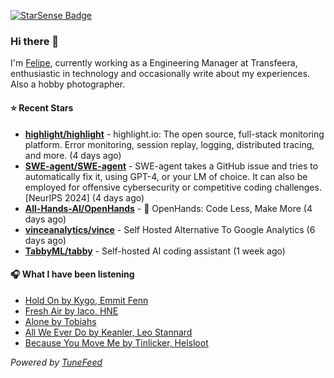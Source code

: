 <a href="https://starsense.app/developer-types" target="_blank"><img src="https://starsense.app/api/badge/?user=valtlfelipe" alt="StarSense Badge"></a>

### Hi there 👋

I'm [Felipe](https://felipevm.com), currently working as a Engineering Manager at Transfeera, enthusiastic in technology and occasionally write about my experiences. Also a hobby photographer.

#### ⭐ Recent Stars
- **[highlight/highlight](https://github.com/highlight/highlight)** - highlight.io: The open source, full-stack monitoring platform. Error monitoring, session replay, logging, distributed tracing, and more. (4 days ago)
- **[SWE-agent/SWE-agent](https://github.com/SWE-agent/SWE-agent)** - SWE-agent takes a GitHub issue and tries to automatically fix it, using GPT-4, or your LM of choice. It can also be employed for offensive cybersecurity or competitive coding challenges. [NeurIPS 2024]  (4 days ago)
- **[All-Hands-AI/OpenHands](https://github.com/All-Hands-AI/OpenHands)** - 🙌 OpenHands: Code Less, Make More (4 days ago)
- **[vinceanalytics/vince](https://github.com/vinceanalytics/vince)** - Self Hosted Alternative To Google Analytics (6 days ago)
- **[TabbyML/tabby](https://github.com/TabbyML/tabby)** - Self-hosted AI coding assistant (1 week ago)

#### 🎧 What I have been listening
- [Hold On by Kygo, Emmit Fenn](https://open.spotify.com/track/61UHYLpt5koa0wHhw3n6Uz)
- [Fresh Air by Iaco, HNE](https://open.spotify.com/track/4FqhSA57eeAEsofECTkXns)
- [Alone by Tobiahs](https://open.spotify.com/track/47JnKvBQFj4kFNs3sancVJ)
- [All We Ever Do by Keanler, Leo Stannard](https://open.spotify.com/track/1J0k2Hz5YkuMwpUG2bOxjw)
- [Because You Move Me by Tinlicker, Helsloot](https://open.spotify.com/track/05GvwwTLLID738BbKN1ze0)

_Powered by [TuneFeed](https://tunefeed.app?ref=github.com)_


